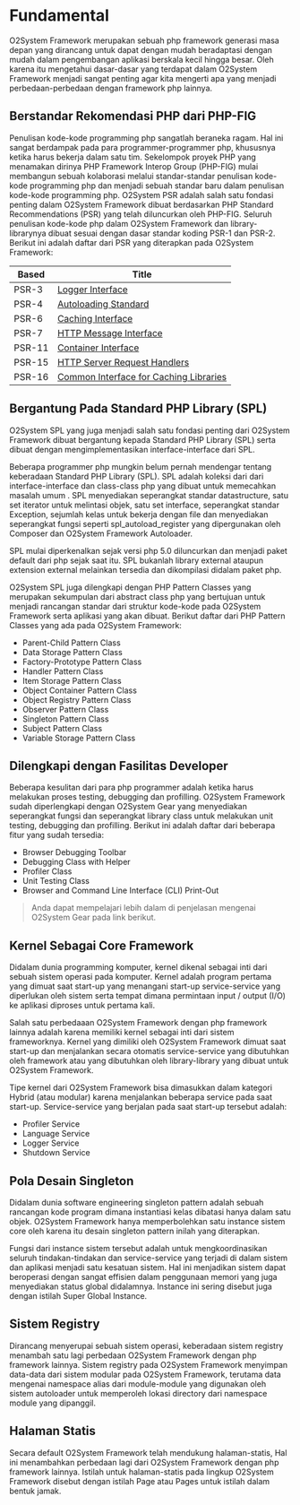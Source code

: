 # Fundamental

O2System Framework merupakan sebuah php framework generasi masa depan yang dirancang untuk dapat dengan mudah beradaptasi dengan mudah dalam pengembangan aplikasi berskala kecil hingga besar. Oleh karena itu mengetahui dasar-dasar yang terdapat dalam O2System Framework menjadi sangat penting agar kita mengerti apa yang menjadi perbedaan-perbedaan dengan framework php lainnya.

## Berstandar Rekomendasi PHP dari PHP-FIG

Penulisan kode-kode programming php sangatlah beraneka ragam. Hal ini sangat berdampak pada para programmer-programmer php, khususnya ketika harus bekerja dalam satu tim. Sekelompok proyek PHP yang menamakan dirinya PHP Framework Interop Group (PHP-FIG) mulai membangun sebuah kolaborasi melalui standar-standar penulisan kode-kode programming php dan menjadi sebuah standar baru dalam penulisan kode-kode programming php.
O2System PSR adalah salah satu fondasi penting dalam O2System Framework dibuat berdasarkan PHP Standard Recommendations (PSR) yang telah diluncurkan oleh PHP-FIG. Seluruh penulisan kode-kode php dalam O2System Framework dan library-librarynya dibuat sesuai dengan dasar standar koding PSR-1 dan PSR-2. Berikut ini adalah daftar dari PSR yang diterapkan pada O2System Framework:


|Based |Title|
|--|---|
PSR-3|[Logger Interface](http://www.php-fig.org/psr/psr-3/)
PSR-4|[Autoloading Standard](http://www.php-fig.org/psr/psr-4/)
PSR-6|[Caching Interface](http://www.php-fig.org/psr/psr-6/)
PSR-7|[HTTP Message Interface](http://www.php-fig.org/psr/psr-7/)
PSR-11|[Container Interface](http://www.php-fig.org/psr/psr-11/)
PSR-15|[HTTP Server Request Handlers](http://www.php-fig.org/psr/psr-15/)
PSR-16|[Common Interface for Caching Libraries](http://www.php-fig.org/psr/psr-16/)

## Bergantung Pada Standard PHP Library (SPL)

O2System SPL yang juga menjadi salah satu fondasi penting dari O2System Framework dibuat bergantung kepada Standard PHP Library (SPL) serta dibuat dengan mengimplementasikan interface-interface dari SPL.

Beberapa programmer php mungkin belum pernah mendengar tentang keberadaan Standard PHP Library (SPL). SPL adalah koleksi dari dari interface-interface dan class-class php yang dibuat untuk memecahkan masalah umum . SPL menyediakan seperangkat standar datastructure, satu set iterator untuk melintasi objek, satu set interface, seperangkat standar Exception, sejumlah kelas untuk bekerja dengan file dan menyediakan seperangkat fungsi seperti spl_autoload_register yang dipergunakan oleh Composer dan O2System Framework Autoloader.

SPL mulai diperkenalkan sejak versi php 5.0 diluncurkan dan menjadi paket default dari php sejak saat itu. SPL bukanlah library external ataupun extension external melainkan tersedia dan dikompilasi didalam paket php.

O2System SPL juga dilengkapi dengan PHP Pattern Classes yang merupakan sekumpulan dari abstract class php yang bertujuan untuk menjadi rancangan standar dari struktur kode-kode pada O2System Framework serta aplikasi yang akan dibuat. Berikut daftar dari PHP Pattern Classes yang ada pada O2System Framework:

- Parent-Child Pattern Class
- Data Storage Pattern Class
- Factory-Prototype Pattern Class
- Handler Pattern Class
- Item Storage Pattern Class
- Object Container Pattern Class
- Object Registry Pattern Class
-  Observer Pattern Class
- Singleton Pattern Class
- Subject Pattern Class
- Variable Storage Pattern Class

## Dilengkapi dengan Fasilitas Developer

Beberapa kesulitan dari para php programmer adalah ketika harus melakukan proses testing, debugging dan profilling. O2System Framework sudah diperlengkapi dengan O2System Gear yang menyediakan seperangkat fungsi dan seperangkat library class untuk melakukan unit testing, debugging dan profilling. Berikut ini adalah daftar dari beberapa fitur yang sudah tersedia:

- Browser Debugging Toolbar
- Debugging Class with Helper
- Profiler Class
- Unit Testing Class
- Browser and Command Line Interface (CLI) Print-Out

> Anda dapat mempelajari lebih dalam di penjelasan mengenai O2System Gear pada link berikut.

## Kernel Sebagai Core Framework

Didalam dunia programming komputer, kernel dikenal sebagai inti dari sebuah sistem operasi pada komputer. Kernel adalah program pertama yang dimuat saat start-up yang menangani start-up service-service yang diperlukan oleh sistem serta tempat dimana permintaan input / output (I/O) ke aplikasi diproses untuk pertama kali.

Salah satu perbedaaan O2System Framework dengan php framework lainnya adalah karena memiliki kernel sebagai inti dari sistem frameworknya. Kernel yang dimiliki oleh O2System Framework dimuat saat start-up dan menjalankan secara otomatis service-service yang dibutuhkan oleh framework atau yang dibutuhkan oleh library-library yang dibuat untuk O2System Framework.

Tipe kernel dari O2System Framework bisa dimasukkan dalam kategori Hybrid (atau modular) karena menjalankan beberapa service pada saat start-up. Service-service yang berjalan pada saat start-up tersebut adalah:

- Profiler Service
- Language Service
- Logger Service
- Shutdown Service

## Pola Desain Singleton

Didalam dunia software engineering singleton pattern adalah sebuah rancangan kode program dimana instantiasi kelas dibatasi hanya dalam satu objek. O2System Framework hanya memperbolehkan satu instance sistem core oleh karena itu desain singleton pattern inilah yang diterapkan.

Fungsi dari instance sistem tersebut adalah untuk mengkoordinasikan seluruh tindakan-tindakan dan service-service yang terjadi di dalam sistem dan aplikasi menjadi satu kesatuan sistem. Hal ini menjadikan sistem dapat beroperasi dengan sangat effisien dalam penggunaan memori yang juga menyediakan status global didalamnya. Instance ini sering disebut juga dengan istilah Super Global Instance.

## Sistem Registry

Dirancang menyerupai sebuah sistem operasi, keberadaan sistem registry menambah satu lagi perbedaan O2System Framework dengan php framework lainnya. Sistem registry pada O2System Framework menyimpan data-data dari sistem modular pada O2System Framework, terutama data mengenai namespace alias dari module-module yang digunakan oleh sistem autoloader untuk memperoleh lokasi directory dari namespace module yang dipanggil.

## Halaman Statis

Secara default O2System Framework telah mendukung halaman-statis, Hal ini menambahkan perbedaan lagi dari O2System Framework dengan php framework lainnya. Istilah untuk halaman-statis pada lingkup O2System Framework disebut dengan istilah Page atau Pages untuk istilah dalam bentuk jamak.